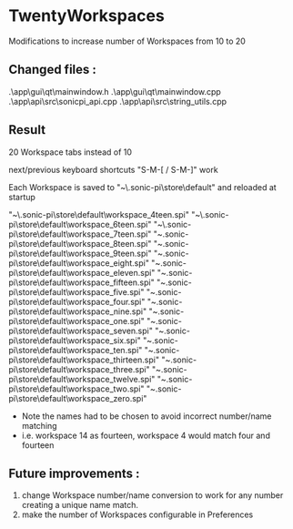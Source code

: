 # TwentyWorkspaces 

Modifications to increase number of Workspaces from 10 to 20

## Changed files :

.\app\gui\qt\mainwindow.h
.\app\gui\qt\mainwindow.cpp
.\app\api\src\sonicpi_api.cpp
.\app\api\src\string_utils.cpp

## Result

20 Workspace tabs instead of 10

next/previous keyboard shortcuts "S-M-[ / S-M-]" work  

Each Workspace is saved to "\~\\.sonic-pi\store\default\" and reloaded at startup

"\~\\.sonic-pi\store\default\workspace_4teen.spi"
"\~\\.sonic-pi\store\default\workspace_6teen.spi"
"\~\\.sonic-pi\store\default\workspace_7teen.spi"
"~\.sonic-pi\store\default\workspace_8teen.spi"
"~\.sonic-pi\store\default\workspace_9teen.spi"
"~\.sonic-pi\store\default\workspace_eight.spi"
"~\.sonic-pi\store\default\workspace_eleven.spi"
"~\.sonic-pi\store\default\workspace_fifteen.spi"
"~\.sonic-pi\store\default\workspace_five.spi"
"~\.sonic-pi\store\default\workspace_four.spi"
"~\.sonic-pi\store\default\workspace_nine.spi"
"~\.sonic-pi\store\default\workspace_one.spi"
"~\.sonic-pi\store\default\workspace_seven.spi"
"~\.sonic-pi\store\default\workspace_six.spi"
"~\.sonic-pi\store\default\workspace_ten.spi"
"~\.sonic-pi\store\default\workspace_thirteen.spi"
"~\.sonic-pi\store\default\workspace_three.spi"
"~\.sonic-pi\store\default\workspace_twelve.spi"
"~\.sonic-pi\store\default\workspace_two.spi"
"~\.sonic-pi\store\default\workspace_zero.spi"

* Note the names had to be chosen to avoid incorrect number/name matching
* i.e. workspace 14 as fourteen, workspace 4 would match four and fourteen

## Future improvements : 

1. change Workspace number/name conversion to work for any number creating a unique name match.
2. make the number of Workspaces configurable in Preferences
